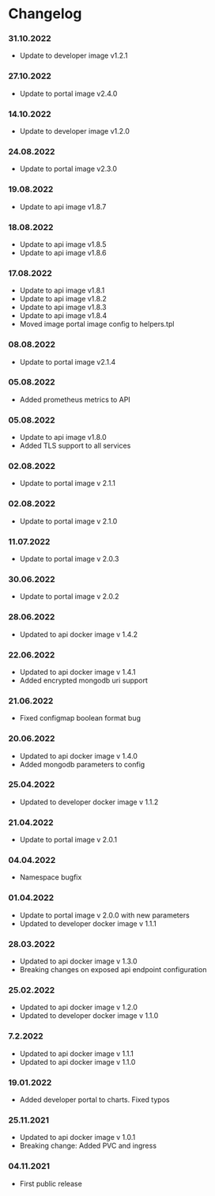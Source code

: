 Changelog
===

### 31.10.2022
- Update to developer image v1.2.1

### 27.10.2022
- Update to portal image v2.4.0

### 14.10.2022
- Update to developer image v1.2.0

### 24.08.2022
- Update to portal image v2.3.0

### 19.08.2022
- Update to api image v1.8.7

### 18.08.2022
- Update to api image v1.8.5
- Update to api image v1.8.6

### 17.08.2022
- Update to api image v1.8.1
- Update to api image v1.8.2
- Update to api image v1.8.3
- Update to api image v1.8.4
- Moved image portal image config to helpers.tpl

### 08.08.2022
- Update to portal image v2.1.4

### 05.08.2022
- Added prometheus metrics to API

### 05.08.2022
- Update to api image v1.8.0
- Added TLS support to all services

### 02.08.2022
- Update to portal image v 2.1.1

### 02.08.2022
- Update to portal image v 2.1.0

### 11.07.2022
- Update to portal image v 2.0.3

### 30.06.2022
- Update to portal image v 2.0.2

### 28.06.2022
- Updated to api docker image v 1.4.2

### 22.06.2022
- Updated to api docker image v 1.4.1
- Added encrypted mongodb uri support

### 21.06.2022
- Fixed configmap boolean format bug

### 20.06.2022
- Updated to api docker image v 1.4.0
- Added mongodb parameters to config

### 25.04.2022
- Updated to developer docker image v 1.1.2

### 21.04.2022
- Update to portal image v 2.0.1 

### 04.04.2022
- Namespace bugfix

### 01.04.2022
- Update to portal image v 2.0.0 with new parameters
- Updated to developer docker image v 1.1.1

### 28.03.2022
- Updated to api docker image v 1.3.0
- Breaking changes on exposed api endpoint configuration

### 25.02.2022
- Updated to api docker image v 1.2.0
- Updated to developer docker image v 1.1.0

### 7.2.2022
- Updated to api docker image v 1.1.1
- Updated to api docker image v 1.1.0

### 19.01.2022
- Added developer portal to charts. Fixed typos

### 25.11.2021
- Updated to api docker image v 1.0.1
- Breaking change: Added PVC and ingress

### 04.11.2021
- First public release
